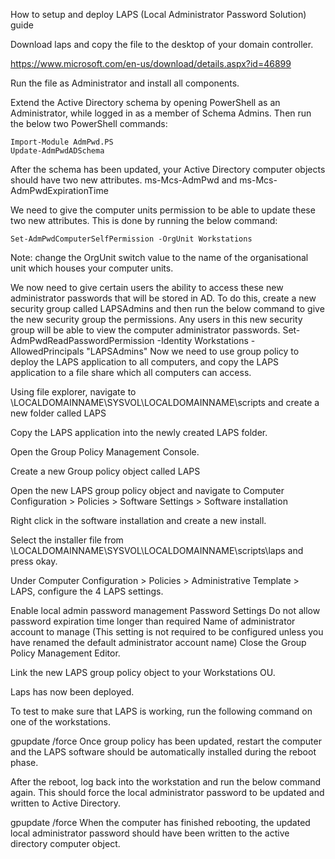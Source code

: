 How to setup and deploy LAPS (Local Administrator Password Solution) guide

Download laps and copy the file to the desktop of your domain controller.

https://www.microsoft.com/en-us/download/details.aspx?id=46899

Run the file as Administrator and install all components.

Extend the Active Directory schema by opening PowerShell as an Administrator, while logged in as a member of Schema Admins. Then run the below two PowerShell commands:
```
Import-Module AdmPwd.PS
Update-AdmPwdADSchema
```
After the schema has been updated, your Active Directory computer objects should have two new attributes. ms-Mcs-AdmPwd and ms-Mcs-AdmPwdExpirationTime

We need to give the computer units permission to be able to update these two new attributes. This is done by running the below command:

```
Set-AdmPwdComputerSelfPermission -OrgUnit Workstations
```
Note: change the OrgUnit switch value to the name of the organisational unit which houses your computer units.

We now need to give certain users the ability to access these new administrator passwords that will be stored in AD. To do this, create a new security group called LAPSAdmins and then run the below command to give the new security group the permissions. Any users in this new security group will be able to view the computer administrator passwords.
Set-AdmPwdReadPasswordPermission -Identity Workstations -AllowedPrincipals "LAPSAdmins"
Now we need to use group policy to deploy the LAPS application to all computers, and copy the LAPS application to a file share which all computers can access.

Using file explorer, navigate to \\LOCALDOMAINNAME\SYSVOL\LOCALDOMAINNAME\scripts and create a new folder called LAPS

Copy the LAPS application into the newly created LAPS folder.

Open the Group Policy Management Console.

Create a new Group policy object called LAPS

Open the new LAPS group policy object and navigate to Computer Configuration > Policies > Software Settings > Software installation

Right click in the software installation and create a new install.

Select the installer file from \\LOCALDOMAINNAME\SYSVOL\LOCALDOMAINNAME\scripts\laps and press okay.

Under Computer Configuration > Policies > Administrative Template > LAPS, configure the 4 LAPS settings.

Enable local admin password management
Password Settings
Do not allow password expiration time longer than required
Name of administrator account to manage (This setting is not required to be configured unless you have renamed the default administrator account name)
Close the Group Policy Management Editor.

Link the new LAPS group policy object to your Workstations OU.

Laps has now been deployed.

To test to make sure that LAPS is working, run the following command on one of the workstations.

gpupdate /force
Once group policy has been updated, restart the computer and the LAPS software should be automatically installed during the reboot phase.

After the reboot, log back into the workstation and run the below command again. This should force the local administrator password to be updated and written to Active Directory.

gpupdate /force
When the computer has finished rebooting, the updated local administrator password should have been written to the active directory computer object.
